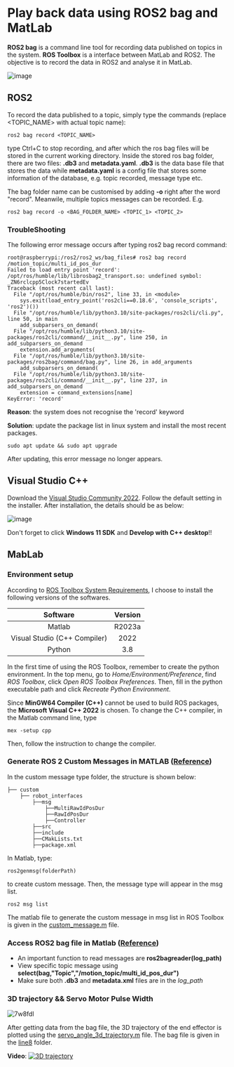 # Play back data using ROS2 bag and MatLab

**ROS2 bag** is a command line tool for recording data published on topics in the system. **ROS Toolbox** is a interface between MatLab and ROS2. The objective is to record the data in ROS2 and analyse it in MatLab.

![image](https://github.com/guyuxuan9/UROP_robotic_arm/assets/58468284/601c1ecb-228e-452c-9677-684efd5466d8)

## ROS2

To record the data published to a topic, simply type the commands (replace <TOPIC_NAME> with actual topic name):

```
ros2 bag record <TOPIC_NAME>
```

type Ctrl+C to stop recording, and after which the ros bag files will be stored in the current working directory. Inside the stored ros bag folder, there are two files: **.db3** and **metadata.yaml**. **.db3** is the data base file that stores the data while **metadata.yaml** is a config file that stores some information of the database, e.g. topic recorded, message type etc.

The bag folder name can be customised by adding **-o** right after the word "record". Meanwile, multiple topics messages can be recorded. E.g.

```
ros2 bag record -o <BAG_FOLDER_NAME> <TOPIC_1> <TOPIC_2>
```

### TroubleShooting
The following error message occurs after typing ros2 bag record command:

```
root@raspberrypi:/ros2/ros2_ws/bag_files# ros2 bag record /motion_topic/multi_id_pos_dur
Failed to load entry point 'record': /opt/ros/humble/lib/librosbag2_transport.so: undefined symbol: _ZN6rclcpp5Clock7startedEv
Traceback (most recent call last):
  File "/opt/ros/humble/bin/ros2", line 33, in <module>
    sys.exit(load_entry_point('ros2cli==0.18.6', 'console_scripts', 'ros2')())
  File "/opt/ros/humble/lib/python3.10/site-packages/ros2cli/cli.py", line 50, in main
    add_subparsers_on_demand(
  File "/opt/ros/humble/lib/python3.10/site-packages/ros2cli/command/__init__.py", line 250, in add_subparsers_on_demand
    extension.add_arguments(
  File "/opt/ros/humble/lib/python3.10/site-packages/ros2bag/command/bag.py", line 26, in add_arguments
    add_subparsers_on_demand(
  File "/opt/ros/humble/lib/python3.10/site-packages/ros2cli/command/__init__.py", line 237, in add_subparsers_on_demand
    extension = command_extensions[name]
KeyError: 'record'
```
**Reason**: the system does not recognise the 'record' keyword

**Solution**: update the package list in linux system and install the most recent packages.
```
sudo apt update && sudo apt upgrade
```
After updating, this error message no longer appears.

## Visual Studio C++
Download the [Visual Studio Community 2022](https://visualstudio.microsoft.com/zh-hant/vs/community/). Follow the default setting in the installer. After installation, the details should be as below:

![image](https://github.com/guyuxuan9/UROP_robotic_arm/assets/58468284/7810a771-1899-4efc-b943-85108a974024)

Don't forget to click **Windows 11 SDK** and **Develop with C++ desktop**!!

## MabLab
### Environment setup
According to [ROS Toolbox System Requirements](https://au.mathworks.com/help/ros/gs/ros-system-requirements.html), I choose to install the following versions of the softwares.

|          Software            | Version |
|:----------------------------:|:-------:|
| Matlab                       | R2023a  |
| Visual Studio (C++ Compiler) | 2022    |
| Python                       | 3.8     |


In the first time of using the ROS Toolbox, remember to create the python environment. In the top menu, go to *Home/Environment/Preference*, find *ROS Toolbox*, click *Open ROS Toolbox Preferences*. Then, fill in the python executable path and click *Recreate Python Environment*. 

Since **MinGW64 Compiler (C++)** cannot be used to build ROS packages, the **Microsoft Visual C++ 2022** is chosen. To change the C++ compiler, in the Matlab command line, type 
```
mex -setup cpp
```
Then, follow the instruction to change the compiler.

### Generate ROS 2 Custom Messages in MATLAB ([Reference](https://au.mathworks.com/help/ros/ug/_mw_6d3d1e8b-6b64-4d0b-95cf-ef6d7a2d3abf.html))
In the custom message type folder, the structure is shown below:
```
├── custom
    ├── robot_interfaces
        ├──msg
            ├──MultiRawIdPosDur
            ├──RawIdPosDur
            ├──Controller
        ├──src
        ├──include
        ├──CMakLists.txt
        ├──package.xml
```

In Matlab, type:
```
ros2genmsg(folderPath)
```
to create custom message. Then, the message type will appear in the msg list.
```
ros2 msg list
```
The matlab file to generate the custom message in msg list in ROS Toolbox is given in the [custom_message.m](https://github.com/guyuxuan9/UROP_robotic_arm/blob/main/MatLab/custom_message.m) file.

### Access ROS2 bag file in Matlab ([Reference](https://au.mathworks.com/help/ros/ref/ros2bagreader.html))
- An important function to read messages are **ros2bagreader(log_path)**
- View specific topic message using **select(bag,"Topic","/motion_topic/multi_id_pos_dur")**
- Make sure both **.db3** and **metadata.xml** files are in the *log_path*

### 3D trajectory && Servo Motor Pulse Width
![7w8fdl](https://github.com/guyuxuan9/UROP_robotic_arm/assets/58468284/3c2d3f36-491f-41d0-a63f-cfae9b08ea1e)

After getting data from the bag file, the 3D trajectory of the end effector is plotted using the [servo_angle_3d_trajectory.m](https://github.com/guyuxuan9/UROP_robotic_arm/blob/main/MatLab/servo_angle_3d_trajectory.m) file. The bag file is given in the [line8](https://github.com/guyuxuan9/UROP_robotic_arm/blob/main/MatLab/line8/) folder.

**Video**:
[![3D trajectory](https://user-images.githubusercontent.com/58468284/261761208-99dd782a-9e93-4c0a-a439-3c4fb1fe67ae.png)](https://youtu.be/4hUnGtIj8IU)




